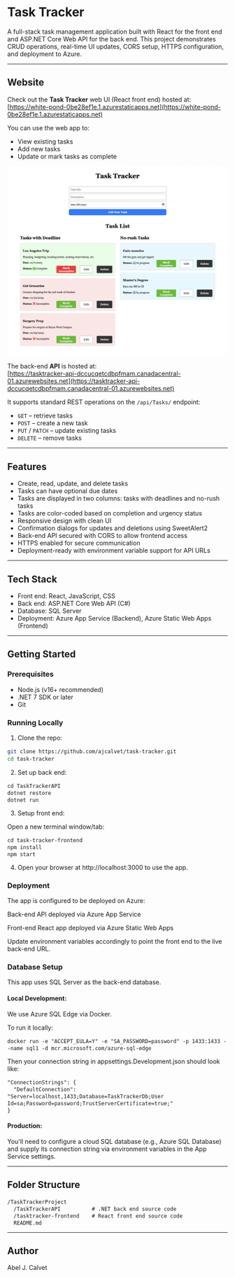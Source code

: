 # Task Tracker

A full-stack task management application built with React for the front end and ASP.NET Core Web API for the back end. This project demonstrates CRUD operations, real-time UI updates, CORS setup, HTTPS configuration, and deployment to Azure.

---

## Website

Check out the **Task Tracker** web UI (React front end) hosted at:  
[https://white-pond-0be28ef1e.1.azurestaticapps.net](https://white-pond-0be28ef1e.1.azurestaticapps.net)  

You can use the web app to:  
- View existing tasks  
- Add new tasks  
- Update or mark tasks as complete  

![Task Tracker Web UI](img/tasktracker-webui-screenshot.png)  

The back-end **API** is hosted at:  
[https://tasktracker-api-dccucqetcdbpfmam.canadacentral-01.azurewebsites.net](https://tasktracker-api-dccucqetcdbpfmam.canadacentral-01.azurewebsites.net)  

It supports standard REST operations on the `/api/Tasks/` endpoint:  
- `GET` – retrieve tasks  
- `POST` – create a new task  
- `PUT` / `PATCH` – update existing tasks  
- `DELETE` – remove tasks

---

## Features

- Create, read, update, and delete tasks
- Tasks can have optional due dates
- Tasks are displayed in two columns: tasks with deadlines and no-rush tasks
- Tasks are color-coded based on completion and urgency status
- Responsive design with clean UI
- Confirmation dialogs for updates and deletions using SweetAlert2
- Back-end API secured with CORS to allow frontend access
- HTTPS enabled for secure communication
- Deployment-ready with environment variable support for API URLs

---

## Tech Stack

- Front end: React, JavaScript, CSS
- Back end: ASP.NET Core Web API (C#)
- Database: SQL Server
- Deployment: Azure App Service (Backend), Azure Static Web Apps (Frontend)

---

## Getting Started

### Prerequisites

- Node.js (v16+ recommended)
- .NET 7 SDK or later
- Git

### Running Locally

1. Clone the repo:

```bash
git clone https://github.com/ajcalvet/task-tracker.git
cd task-tracker
```

2. Set up back end:

```
cd TaskTrackerAPI
dotnet restore
dotnet run
```

3. Setup front end:

Open a new terminal window/tab:

```
cd task-tracker-frontend
npm install
npm start
```

4. Open your browser at http://localhost:3000 to use the app.

### Deployment

The app is configured to be deployed on Azure:

Back-end API deployed via Azure App Service

Front-end React app deployed via Azure Static Web Apps

Update environment variables accordingly to point the front end to the live back-end URL.

### Database Setup

This app uses SQL Server as the back-end database.

#### Local Development:

We use Azure SQL Edge via Docker.

To run it locally:

```
docker run -e "ACCEPT_EULA=Y" -e "SA_PASSWORD=password" -p 1433:1433 --name sql1 -d mcr.microsoft.com/azure-sql-edge
```

Then your connection string in appsettings.Development.json should look like:

```
"ConnectionStrings": {
  "DefaultConnection": "Server=localhost,1433;Database=TaskTrackerDb;User Id=sa;Password=password;TrustServerCertificate=true;"
}
```

#### Production:

You'll need to configure a cloud SQL database (e.g., Azure SQL Database) and supply its connection string via environment variables in the App Service settings.

---

## Folder Structure

```
/TaskTrackerProject
  /TaskTrackerAPI          # .NET back end source code
  /tasktracker-frontend    # React front end source code
  README.md
```

---

## Author

Abel J. Calvet
